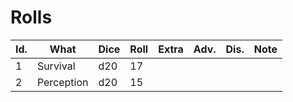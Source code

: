 # Rolls
| Id. | What       | Dice | Roll | Extra | Adv. | Dis. | Note |
| --- | ---------- | ---- | ---- | ----- | ---- | ---- | ---- |
| 1   | Survival   | d20  | 17   |       |      |      |      |
| 2   | Perception | d20  | 15   |       |      |      |      |
